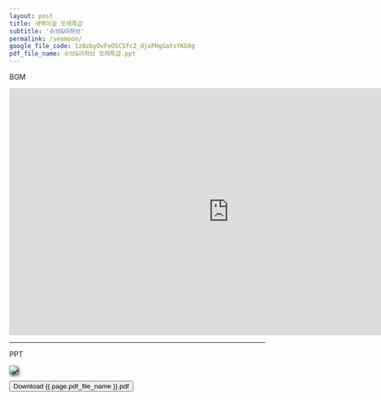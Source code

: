 ```yaml
---
layout: post
title: 새벽이슬 또래특급
subtitle: '슈브&아하브'
permalink: /seomoon/
google_file_code: 1z0zbyOvFeOSCSfc2_djxPHgGatsYKG9g
pdf_file_name: 슈브&아하브 또래특급.ppt
---
```

<i class="fas fa-music"></i> BGM

<iframe width="864" height="486" src="https://www.youtube.com/embed/fAkYKiXyu9s?autoplay=1&rel=0&modestbranding=1" title="YouTube video player" frameborder="0" allow="accelerometer; autoplay; clipboard-write; encrypted-media; gyroscope; picture-in-picture" allowfullscreen></iframe>

<hr color="black">

<i class="fas fa-file-powerpoint"></i> PPT

<img src="https://drive.google.com/uc?id=119KzTGYCp_1msTjf0BES7f9ybBlfg6nq" style="filter: drop-shadow(3px 3px 3px #000)">

<button class="downloadbtn" type="button"
onclick="download()">
<i class="fa fa-cloud-download"></i> Download {{ page.pdf_file_name }}.pdf
</button>
